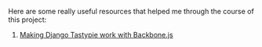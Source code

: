 Here are some really useful resources that helped me through the course of this
project:

1. [Making Django Tastypie work with Backbone.js](http://paltman.com/2012/04/30/integration-backbonejs-tastypie/)
